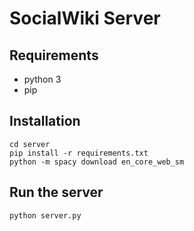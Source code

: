 # SocialWiki Server

## Requirements
- python 3
- pip

## Installation
```
cd server
pip install -r requirements.txt
python -m spacy download en_core_web_sm
```

## Run the server
```
python server.py
```

